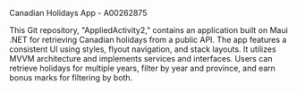 Canadian Holidays App - A00262875

This Git repository, "AppliedActivity2," contains an application built on Maui .NET for retrieving Canadian holidays from a public API. The app features a consistent UI using styles, flyout navigation, and stack layouts. It utilizes MVVM architecture and implements services and interfaces. Users can retrieve holidays for multiple years, filter by year and province, and earn bonus marks for filtering by both.
